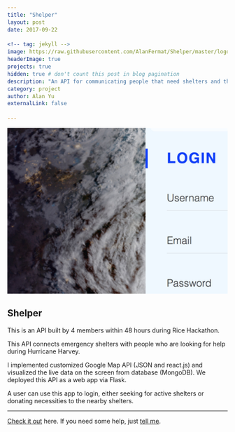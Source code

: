 ```yaml
---
title: "Shelper"
layout: post
date: 2017-09-22

<!-- tag: jekyll -->
image: https://raw.githubusercontent.com/AlanFermat/Shelper/master/logo.png
headerImage: true
projects: true
hidden: true # don't count this post in blog pagination
description: "An API for communicating people that need shelters and the available shelters during Harvey Hurricane"
category: project
author: Alan Yu
externalLink: false

---
```


![Screenshot](https://raw.githubusercontent.com/AlanFermat/Shelper/master/frontend/shelper.jpg)

## Shelper

This is an API built by 4 members within 48 hours during Rice Hackathon. 

This API connects emergency shelters with people who are looking for help during Hurricane Harvey. 

I implemented customized Google Map API (JSON and react.js) and visualized the live data on the screen from database (MongoDB). We deployed this API as a web app via Flask.

A user can use this app to login, either seeking for active shelters or donating necessities to the nearby shelters. 

---

[Check it out](https://github.com/AlanFermat/Shelper) here.
If you need some help, just [tell me](https://github.com/AlanFermat/Shelper/issues).
